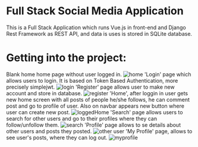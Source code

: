 # Full Stack Social Media Application
This is a Full Stack Application which runs Vue.js in front-end and Django Rest Framework as REST API, and data is uses is stored in SQLite database.

# Getting into the project:
Blank home home page without user logged in.
![home](https://user-images.githubusercontent.com/77918353/221154575-5397ea39-70bb-496d-b015-1257f49d0bd7.png)
'Login' page which allows users to login. It is based on Token Based Authentication, more precisely simplejwt.
![login](https://user-images.githubusercontent.com/77918353/221155040-90d78ddf-7c33-4847-8133-102fc83af2d9.png)
'Register' page allows user to make new account and store in database.
![register](https://user-images.githubusercontent.com/77918353/221155057-ef059114-de67-4047-90ac-c94ec97f3258.png)
'Home', after loggin in user gets new home screen with all posts of people he/she follows, he can comment post and go to profile of user. Also on navbar appears new button where user can create new post.
![loggedHome](https://user-images.githubusercontent.com/77918353/221155082-b0d7a094-4cbc-432a-bf7d-3e93d06f0220.png)
'Search' page allows users to search for other users and go to their profiles where they can follow/unfollow them.
![search](https://user-images.githubusercontent.com/77918353/221155100-3abb5073-6b93-4d45-bf16-51008df913e5.png)
'Profile' page allows to se details about other users and posts they posted.
![other user](https://user-images.githubusercontent.com/77918353/221155115-6abad195-2f51-4f9f-911f-769424101ebd.png)
'My Profile' page, allows to see user's posts, where they can log out.
![myprofile](https://user-images.githubusercontent.com/77918353/221155128-a5e1bae6-9203-4e61-9318-5b7f84ed9cd0.png)
